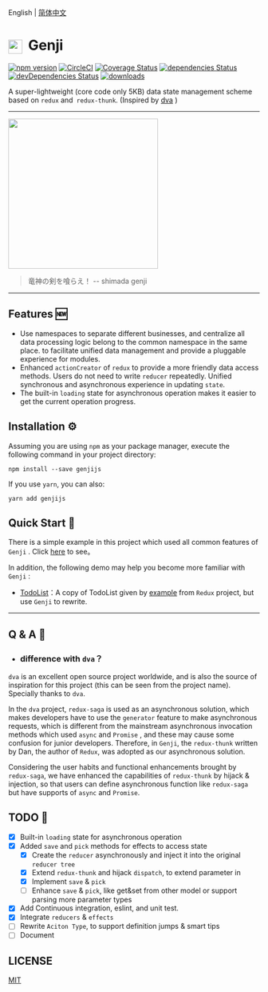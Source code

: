 English | [简体中文](https://github.com/kelekexiao123/genjijs/blob/master/README_zh-CN.md)
# <img src="https://user-images.githubusercontent.com/17807197/72414887-3b7b6080-37ae-11ea-87db-d350efb54a8e.png" width="28" height="28" align="center" style="margin-right: 5px" /> Genji

[![npm version](https://img.shields.io/npm/v/genjijs.svg)](https://www.npmjs.com/package/genjijs)
[![CircleCI](https://circleci.com/gh/kelekexiao123/genjijs.svg?style=svg)](https://circleci.com/gh/kelekexiao123/genjijs)
[![Coverage Status](https://coveralls.io/repos/github/kelekexiao123/genjijs/badge.svg?branch=master)](https://coveralls.io/github/kelekexiao123/genjijs?branch=master)
[![dependencies Status](https://david-dm.org/kelekexiao123/genjijs/status.svg)](https://david-dm.org/kelekexiao123/genjijs)
[![devDependencies Status](https://david-dm.org/kelekexiao123/genjijs/dev-status.svg)](https://david-dm.org/kelekexiao123/genjijs?type=dev)
[![downloads](https://img.shields.io/npm/dm/genjijs.svg)](https://npmcharts.com/compare/genjijs?minimal=true)

A super-lightweight (core code only 5KB) data state management scheme based on `redux` and` redux-thunk`. (Inspired by [dva](https://github.com/dvajs/dva) )

---

<img src="https://user-images.githubusercontent.com/17807197/72416259-3835a400-37b1-11ea-91ed-0ca72d361802.gif" width="300" />

> 竜神の剣を喰らえ！ -- shimada genji

---

## Features :new:

* Use namespaces to separate different businesses, and centralize all data processing logic belong to the common namespace in the same place. to facilitate unified data management and provide a pluggable experience for modules.
* Enhanced `actionCreator` of `redux` to provide a more friendly data access methods. Users do not need to write `reducer` repeatedly. Unified synchronous and asynchronous experience in updating `state`.
* The built-in `loading` state for asynchronous operation makes it easier to get the current operation progress.

## Installation :gear:

Assuming you are using `npm` as your package manager, execute the following command in your project directory:

```
npm install --save genjijs
```

If you use `yarn`, you can also:
```
yarn add genjijs
```

## Quick Start :beginner:

There is a simple example in this project which used all common features of `Genji` . Click [here](https://github.com/kelekexiao123/genjijs/tree/master/example) to see。

In addition, the following demo may help you become more familiar with `Genji` :

* [TodoList](https://codesandbox.io/s/reverent-galois-v5c8t?fontsize=14&hidenavigation=1&theme=dark)：A copy of TodoList given by [example](https://codesandbox.io/s/github/reduxjs/redux/tree/master/examples/todos) from `Redux` project, but use `Genji` to rewrite.

---

## Q & A :book:

* ### difference with `dva`？

`dva` is an excellent open source project worldwide, and is also the source of inspiration for this project (this can be seen from the project name). Specially thanks to `dva`.

In the `dva` project, `redux-saga` is used as an asynchronous solution, which makes developers have to use the `generator` feature to make asynchronous requests, which is different from the mainstream asynchronous invocation methods which used `async` and `Promise` , and these may cause some confusion for junior developers. Therefore, in `Genji`, the `redux-thunk` written by Dan, the author of `Redux`, was adopted as our asynchronous solution.

Considering the user habits and functional enhancements brought by `redux-saga`, we have enhanced the capabilities of `redux-thunk` by hijack & injection, so that users can define asynchronous function like `redux-saga` but have supports of `async` and `Promise`.

## TODO :construction:
- [x] Built-in `loading` state for asynchronous operation
- [x] Added `save` and `pick` methods for effects to access state
  - [x] Create the `reducer` asynchronously and inject it into the original `reducer tree`
  - [x] Extend `redux-thunk` and hijack `dispatch`, to extend parameter in 
  - [x] Implement `save` & `pick`
  - [ ] Enhance `save` & `pick`, like get&set from other model or support parsing more parameter types
- [x] Add Continuous integration, eslint, and unit test.
- [x] Integrate `reducers` & `effects`
- [ ] Rewrite `Aciton Type`, to support definition jumps & smart tips
- [ ] Document

## LICENSE

[MIT](https://github.com/kelekexiao123/genjijs/blob/master/LICENSE)
